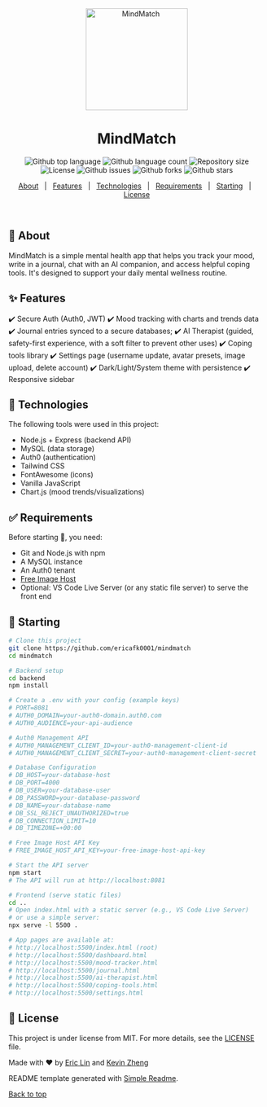 <div align="center" id="top"> 
  <img src="https://hc-cdn.hel1.your-objectstorage.com/s/v3/78d550141e4ac2c1ac1f2fff3edbfc9f074e714b_new_project_6_.png" alt="MindMatch" width="200"/>

</div>

<h1 align="center">MindMatch</h1>

<p align="center">
  <img alt="Github top language" src="https://img.shields.io/github/languages/top/ericafk0001/mindmatch?color=56BEB8">

  <img alt="Github language count" src="https://img.shields.io/github/languages/count/ericafk0001/mindmatch?color=56BEB8">

  <img alt="Repository size" src="https://img.shields.io/github/repo-size/ericafk0001/mindmatch?color=56BEB8">

  <img alt="License" src="https://img.shields.io/github/license/ericafk0001/mindmatch?color=56BEB8">

  <img alt="Github issues" src="https://img.shields.io/github/issues/ericafk0001/mindmatch?color=56BEB8" />

  <img alt="Github forks" src="https://img.shields.io/github/forks/ericafk0001/mindmatch?color=56BEB8" />

  <img alt="Github stars" src="https://img.shields.io/github/stars/ericafk0001/mindmatch?color=56BEB8" /> 
</p>

<p align="center">
  <a href="#dart-about">About</a> &#xa0; | &#xa0; 
  <a href="#sparkles-features">Features</a> &#xa0; | &#xa0;
  <a href="#rocket-technologies">Technologies</a> &#xa0; | &#xa0;
  <a href="#white_check_mark-requirements">Requirements</a> &#xa0; | &#xa0;
  <a href="#checkered_flag-starting">Starting</a> &#xa0; | &#xa0;
  <a href="#memo-license">License</a>
</p>

<br>

## :dart: About

MindMatch is a simple mental health app that helps you track your mood, write in a journal, chat with an AI companion, and access helpful coping tools. It's designed to support your daily mental wellness routine.

## :sparkles: Features

:heavy_check_mark: Secure Auth (Auth0, JWT)
:heavy_check_mark: Mood tracking with charts and trends data
:heavy_check_mark: Journal entries synced to a secure databases;
:heavy_check_mark: AI Therapist (guided, safety-first experience, with a soft filter to prevent other uses)
:heavy_check_mark: Coping tools library
:heavy_check_mark: Settings page (username update, avatar presets, image upload, delete account)
:heavy_check_mark: Dark/Light/System theme with persistence
:heavy_check_mark: Responsive sidebar

## :rocket: Technologies

The following tools were used in this project:

- Node.js + Express (backend API)
- MySQL (data storage)
- Auth0 (authentication)
- Tailwind CSS
- FontAwesome (icons)
- Vanilla JavaScript
- Chart.js (mood trends/visualizations)

## :white_check_mark: Requirements

Before starting :checkered_flag:, you need:

- Git and Node.js with npm
- A MySQL instance
- An Auth0 tenant
- [Free Image Host](https://freeimage.host/)
- Optional: VS Code Live Server (or any static file server) to serve the front end

## :checkered_flag: Starting

```bash
# Clone this project
git clone https://github.com/ericafk0001/mindmatch
cd mindmatch

# Backend setup
cd backend
npm install

# Create a .env with your config (example keys)
# PORT=8081
# AUTH0_DOMAIN=your-auth0-domain.auth0.com
# AUTH0_AUDIENCE=your-api-audience

# Auth0 Management API
# AUTH0_MANAGEMENT_CLIENT_ID=your-auth0-management-client-id
# AUTH0_MANAGEMENT_CLIENT_SECRET=your-auth0-management-client-secret

# Database Configuration
# DB_HOST=your-database-host
# DB_PORT=4000
# DB_USER=your-database-user
# DB_PASSWORD=your-database-password
# DB_NAME=your-database-name
# DB_SSL_REJECT_UNAUTHORIZED=true
# DB_CONNECTION_LIMIT=10
# DB_TIMEZONE=+00:00

# Free Image Host API Key
# FREE_IMAGE_HOST_API_KEY=your-free-image-host-api-key

# Start the API server
npm start
# The API will run at http://localhost:8081

# Frontend (serve static files)
cd ..
# Open index.html with a static server (e.g., VS Code Live Server)
# or use a simple server:
npx serve -l 5500 .

# App pages are available at:
# http://localhost:5500/index.html (root)
# http://localhost:5500/dashboard.html
# http://localhost:5500/mood-tracker.html
# http://localhost:5500/journal.html
# http://localhost:5500/ai-therapist.html
# http://localhost:5500/coping-tools.html
# http://localhost:5500/settings.html
```

## :memo: License

This project is under license from MIT. For more details, see the [LICENSE](LICENSE) file.

Made with :heart: by <a href="https://github.com/ericafk0001" target="_blank">Eric Lin</a> and <a href="https://github.com/x1yl" target="_blank">Kevin Zheng</a>

README template generated with <a href="https://marketplace.visualstudio.com/items?itemName=maurodesouza.vscode-simple-readme">Simple Readme</a>.


<a href="#top">Back to top
